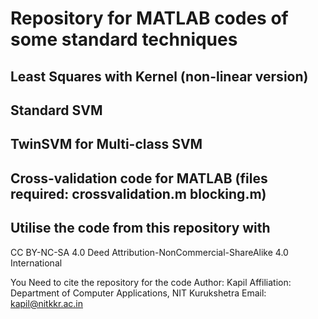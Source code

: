 # Repository for MATLAB codes of some standard techniques

## Least Squares with Kernel (non-linear version)
## Standard SVM

## TwinSVM for Multi-class SVM

## Cross-validation code for MATLAB (files required: crossvalidation.m blocking.m)

## Utilise the code from this repository with  
CC BY-NC-SA 4.0 Deed
Attribution-NonCommercial-ShareAlike 4.0 International 

You Need to cite the repository for the code 
Author: Kapil 
Affiliation: Department of Computer Applications, NIT Kurukshetra
Email: kapil@nitkkr.ac.in
